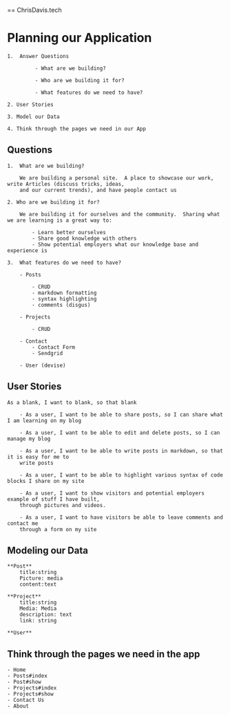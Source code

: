 == ChrisDavis.tech

# Planning our Application

	1.  Answer Questions

			 - What are we building?

			 - Who are we building it for?

			 - What features do we need to have?

	2. User Stories

	3. Model our Data

	4. Think through the pages we need in our App


## Questions

	1.  What are we building?

		We are building a personal site.  A place to showcase our work, write Articles (discuss tricks, ideas, 
		and our current trends), and have people contact us

	2. Who are we building it for?

		We are building it for ourselves and the community.  Sharing what we are learning is a great way to:

			- Learn better ourselves
			- Share good knowledge with others
			- Show potential employers what our knowledge base and experience is

	3.  What features do we need to have?

		- Posts

			- CRUD
			- markdown formatting
			- syntax highlighting
			- comments (disgus)

		- Projects

			- CRUD
		
		- Contact
			- Contact Form
			- Sendgrid

		- User (devise)

## User Stories

	As a blank, I want to blank, so that blank

		- As a user, I want to be able to share posts, so I can share what I am learning on my blog

		- As a user, I want to be able to edit and delete posts, so I can manage my blog

		- As a user, I want to be able to write posts in markdown, so that it is easy for me to 
		write posts

		- As a user, I want to be able to highlight various syntax of code blocks I share on my site

		- As a user, I want to show visitors and potential employers example of stuff I have built, 
		through pictures and videos.

		- As a user, I want to have visitors be able to leave comments and contact me 
		through a form on my site


## Modeling our Data

	**Post**
		title:string
		Picture: media
		content:text

	**Project**
		title:string
		Media: Media
		description: text
		link: string
	
	**User**

## Think through the pages we need in the app

	- Home
	- Posts#index
	- Post#show
	- Projects#index
	- Projects#show
	- Contact Us
	- About

